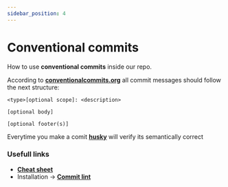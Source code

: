 ```yaml
---
sidebar_position: 4
---
```


# Conventional commits

How to use **conventional commits** inside our repo.

According to **[conventionalcommits.org](https://www.conventionalcommits.org/en/v1.0.0/)** all commit messages should follow the next structure:

```
<type>[optional scope]: <description>

[optional body]

[optional footer(s)]

```

Everytime you make a comit **[husky](https://www.npmjs.com/package/husky)** will verify its semantically correct

### Usefull links

- **[Cheat sheet](https://kapeli.com/cheat_sheets/Conventional_Commits.docset/Contents/Resources/Documents/index)**
- Installation → **[Commit lint](https://github.com/conventional-changelog/commitlint)**
